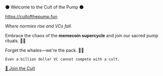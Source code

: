 🌑 Welcome to the Cult of the Pump 🌑

<https://cultofthepump.fun>

*Where normies rise and VCs fall.*

Embrace the chaos of the **memecoin supercycle** and join our sacred pump rituals. 🔮✨

Forget the whales—we're the pack. 🐺💎

`Even a billion dollar VC cannot compete with a cult.`

[🔗 Join the Cult](https://t.me/cultofthepump)
